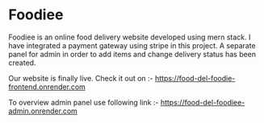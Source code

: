 # Foodiee
Foodiee is an online food delivery website developed using mern stack. I have integrated a payment gateway using stripe in this project. A separate panel for admin in order to add items and change delivery status has been created.

Our website is finally live.
Check it out on :- https://food-del-foodie-frontend.onrender.com

To overview admin panel use following link :- https://food-del-foodiee-admin.onrender.com
